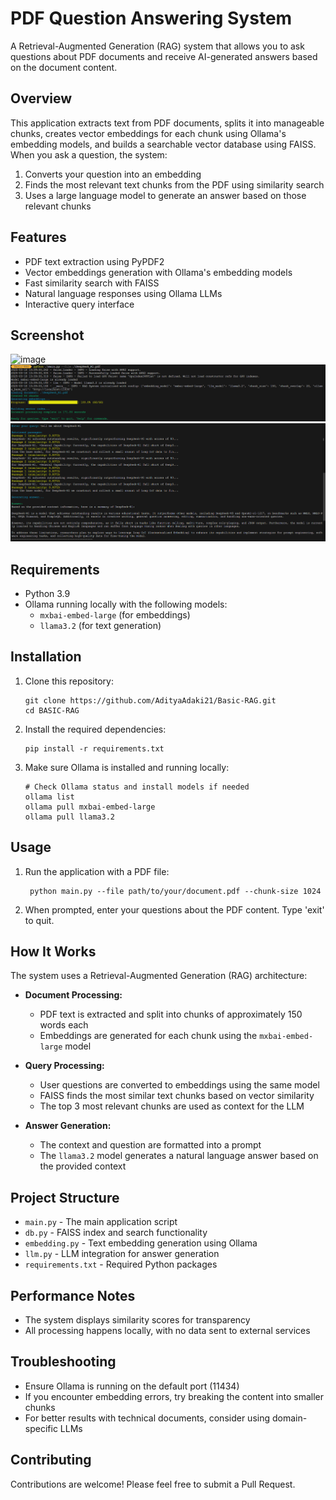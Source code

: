 # PDF Question Answering System

A Retrieval-Augmented Generation (RAG) system that allows you to ask questions about PDF documents and receive AI-generated answers based on the document content.

## Overview

This application extracts text from PDF documents, splits it into manageable chunks, creates vector embeddings for each chunk using Ollama's embedding models, and builds a searchable vector database using FAISS. When you ask a question, the system:

1. Converts your question into an embedding
2. Finds the most relevant text chunks from the PDF using similarity search
3. Uses a large language model to generate an answer based on those relevant chunks

## Features

- PDF text extraction using PyPDF2
- Vector embeddings generation with Ollama's embedding models
- Fast similarity search with FAISS
- Natural language responses using Ollama LLMs
- Interactive query interface

## Screenshot
![image](https://github.com/user-attachments/assets/cdf64bc7-713d-4d1a-bc68-52ac9e9f6ae4)
![alt text](image.png)
![alt text](image-1.png)
## Requirements

- Python 3.9
- Ollama running locally with the following models:
  - `mxbai-embed-large` (for embeddings)
  - `llama3.2` (for text generation)

## Installation

1. Clone this repository:
   ```
   git clone https://github.com/AdityaAdaki21/Basic-RAG.git
   cd BASIC-RAG
   ```

2. Install the required dependencies:
   ```
   pip install -r requirements.txt
   ```

3. Make sure Ollama is installed and running locally:
   ```
   # Check Ollama status and install models if needed
   ollama list
   ollama pull mxbai-embed-large
   ollama pull llama3.2
   ```

## Usage

1. Run the application with a PDF file:
   ```
    python main.py --file path/to/your/document.pdf --chunk-size 1024
   ```

2. When prompted, enter your questions about the PDF content. Type 'exit' to quit.

## How It Works

The system uses a Retrieval-Augmented Generation (RAG) architecture:

- **Document Processing:**
  - PDF text is extracted and split into chunks of approximately 150 words each
  - Embeddings are generated for each chunk using the `mxbai-embed-large` model

- **Query Processing:**
  - User questions are converted to embeddings using the same model
  - FAISS finds the most similar text chunks based on vector similarity
  - The top 3 most relevant chunks are used as context for the LLM

- **Answer Generation:**
  - The context and question are formatted into a prompt
  - The `llama3.2` model generates a natural language answer based on the provided context

## Project Structure

- `main.py` - The main application script
- `db.py` - FAISS index and search functionality
- `embedding.py` - Text embedding generation using Ollama
- `llm.py` - LLM integration for answer generation
- `requirements.txt` - Required Python packages

## Performance Notes

- The system displays similarity scores for transparency
- All processing happens locally, with no data sent to external services

## Troubleshooting

- Ensure Ollama is running on the default port (11434)
- If you encounter embedding errors, try breaking the content into smaller chunks
- For better results with technical documents, consider using domain-specific LLMs


## Contributing

Contributions are welcome! Please feel free to submit a Pull Request.
